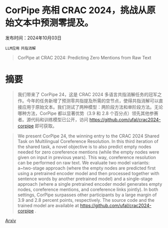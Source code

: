 # CorPipe 亮相 CRAC 2024，挑战从原始文本中预测零提及。

发布时间：2024年10月03日

`LLM应用` `共指消解`

> CorPipe at CRAC 2024: Predicting Zero Mentions from Raw Text

# 摘要

> 我们带来了 CorPipe 24，这是 CRAC 2024 多语言共指消解任务的冠军之作。今年的任务新增了预测零共指提及所需的空节点，使得共指消解可以直接应用于原始文本。我们测试了两种模型：两阶段方法和单阶段方法。无论哪种方法，CorPipe 都以显著优势（3.9 和 2.8 个百分点）领先其他参赛者。源代码和训练模型已公开，访问 https://github.com/ufal/crac2024-corpipe 即可获取。

> We present CorPipe 24, the winning entry to the CRAC 2024 Shared Task on Multilingual Coreference Resolution. In this third iteration of the shared task, a novel objective is to also predict empty nodes needed for zero coreference mentions (while the empty nodes were given on input in previous years). This way, coreference resolution can be performed on raw text. We evaluate two model variants: a~two-stage approach (where the empty nodes are predicted first using a pretrained encoder model and then processed together with sentence words by another pretrained model) and a single-stage approach (where a single pretrained encoder model generates empty nodes, coreference mentions, and coreference links jointly). In both settings, CorPipe surpasses other participants by a large margin of 3.9 and 2.8 percent points, respectively. The source code and the trained model are available at https://github.com/ufal/crac2024-corpipe .

[Arxiv](https://arxiv.org/abs/2410.02756)